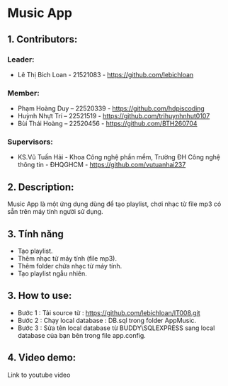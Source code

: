 
# Music App

## 1. Contributors:

### Leader: 
 * Lê Thị Bích Loan - 21521083 - https://github.com/lebichloan
### Member: 
* Phạm Hoàng Duy – 22520339 - https://github.com/hdpiscoding
* Huỳnh Nhựt Trí – 22521519 - https://github.com/trihuynhnhut0107
* Bùi Thái Hoàng – 22520456 - https://github.com/BTH260704
### Supervisors:

* KS.Vũ Tuấn Hải - Khoa Công nghệ phần mềm, Trường ĐH Công nghệ thông tin - ĐHQGHCM - https://github.com/vutuanhai237


## 2. Description: 
Music App là một ứng dụng dùng để tạo playlist, chơi nhạc từ file mp3 có sẵn trên máy tính người sử dụng.
## 3. Tính năng
* Tạo playlist.
* Thêm nhạc từ máy tính (file mp3).
* Thêm folder chứa nhạc từ máy tính.
* Tạo playlist ngẫu nhiên.




## 3. How to use:
* Bước 1 : Tải source từ : https://github.com/lebichloan/IT008.git
* Bước 2 : Chạy local database : DB.sql trong folder AppMusic.
* Bước 3 : Sửa tên local database từ BUDDY\SQLEXPRESS sang local database của bạn bên trong file app.config.

## 4. Video demo: 
Link to youtube video


